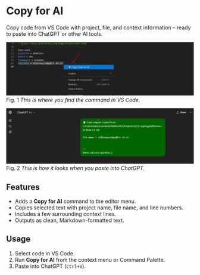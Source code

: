 # Copy for AI

Copy code from VS Code with project, file, and context information – ready to paste into ChatGPT or other AI tools.

![Right-click menu](./images/right_click.png)  
Fig. 1 *This is where you find the command in VS Code.*

![Pasting into ChatGPT](./images/paste_to_chatgpt.png)  
Fig. 2 *This is how it looks when you paste into ChatGPT.*

## Features
- Adds a **Copy for AI** command to the editor menu.
- Copies selected text with project name, file name, and line numbers.
- Includes a few surrounding context lines.
- Outputs as clean, Markdown-formatted text.

## Usage
1. Select code in VS Code.
2. Run **Copy for AI** from the context menu or Command Palette.
3. Paste into ChatGPT (`Ctrl+V`).

